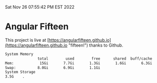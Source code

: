 Sat Nov 26 07:55:42 PM EST 2022

# Angular Fifteen


This project is live at [https://angularfifteen.github.io](https://angularfifteen.github.io "fifteen!") thanks to Github.

```bash
System Memory
               total        used        free      shared  buff/cache   available
Mem:            15Gi       7.7Gi       1.3Gi       1.6Gi       6.3Gi       5.7Gi
Swap:          8.0Gi       6.9Gi       1.1Gi
System Storage
3.5G	.
